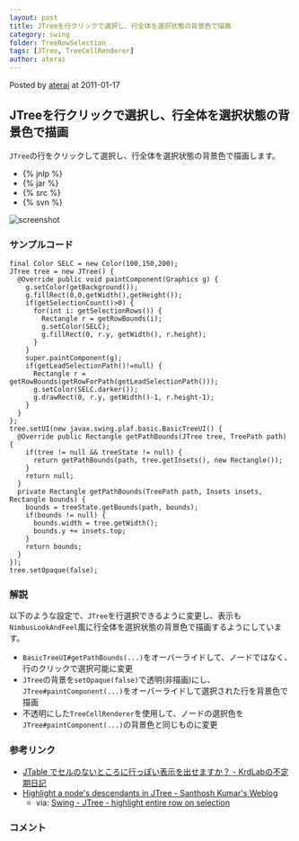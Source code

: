 ```yaml
---
layout: post
title: JTreeを行クリックで選択し、行全体を選択状態の背景色で描画
category: swing
folder: TreeRowSelection
tags: [JTree, TreeCellRenderer]
author: aterai
---
```


Posted by [aterai](http://terai.xrea.jp/aterai.html) at 2011-01-17

## JTreeを行クリックで選択し、行全体を選択状態の背景色で描画
`JTree`の行をクリックして選択し、行全体を選択状態の背景色で描画します。

- {% jnlp %}
- {% jar %}
- {% src %}
- {% svn %}

<!-- dummy comment line for breaking list -->

![screenshot](https://lh6.ggpht.com/_9Z4BYR88imo/TTPdCvaUyfI/AAAAAAAAAyQ/QnF4vHjyUiM/s800/TreeRowSelection.png)

### サンプルコード
<pre class="prettyprint"><code>final Color SELC = new Color(100,150,200);
JTree tree = new JTree() {
  @Override public void paintComponent(Graphics g) {
    g.setColor(getBackground());
    g.fillRect(0,0,getWidth(),getHeight());
    if(getSelectionCount()&gt;0) {
      for(int i: getSelectionRows()) {
        Rectangle r = getRowBounds(i);
        g.setColor(SELC);
        g.fillRect(0, r.y, getWidth(), r.height);
      }
    }
    super.paintComponent(g);
    if(getLeadSelectionPath()!=null) {
      Rectangle r = getRowBounds(getRowForPath(getLeadSelectionPath()));
      g.setColor(SELC.darker());
      g.drawRect(0, r.y, getWidth()-1, r.height-1);
    }
  }
};
tree.setUI(new javax.swing.plaf.basic.BasicTreeUI() {
  @Override public Rectangle getPathBounds(JTree tree, TreePath path) {
    if(tree != null &amp;&amp; treeState != null) {
      return getPathBounds(path, tree.getInsets(), new Rectangle());
    }
    return null;
  }
  private Rectangle getPathBounds(TreePath path, Insets insets, Rectangle bounds) {
    bounds = treeState.getBounds(path, bounds);
    if(bounds != null) {
      bounds.width = tree.getWidth();
      bounds.y += insets.top;
    }
    return bounds;
  }
});
tree.setOpaque(false);
</code></pre>

### 解説
以下のような設定で、`JTree`を行選択できるように変更し、表示も`NimbusLookAndFeel`風に行全体を選択状態の背景色で描画するようにしています。

- `BasicTreeUI#getPathBounds(...)`をオーバーライドして、ノードではなく、行のクリックで選択可能に変更
- `JTree`の背景を`setOpaque(false)`で透明(非描画)にし、`JTree#paintComponent(...)`をオーバーライドして選択された行を背景色で描画
- 不透明にした`TreeCellRenderer`を使用して、ノードの選択色を`JTree#paintComponent(...)`の背景色と同じものに変更

<!-- dummy comment line for breaking list -->

### 参考リンク
- [JTable でセルのないところに行っぽい表示を出せますか？ - KrdLabの不定期日記](http://d.hatena.ne.jp/KrdLab/20071209/1197143960)
- [Highlight a node's descendants in JTree - Santhosh Kumar's Weblog](http://jroller.com/santhosh/entry/highlight_a_node_s_descendants)
    - via: [Swing - JTree - highlight entire row on selection](https://forums.oracle.com/thread/2160338)

<!-- dummy comment line for breaking list -->

### コメント
